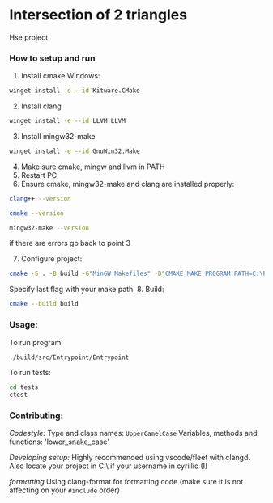# Intersection of 2 triangles
Hse project

### How to setup and run
1. Install cmake
Windows:
```bash
winget install -e --id Kitware.CMake
```
2. Install clang
```bash
winget install -e --id LLVM.LLVM
```
3. Install mingw32-make
```bash
winget install -e --id GnuWin32.Make
```
4. Make sure cmake, mingw and llvm in PATH
5. Restart PC
6. Ensure cmake, mingw32-make and clang are installed properly:
```bash
clang++ --version
```
```bash
cmake --version
```
```bash
mingw32-make --version
```
if there are errors go back to point 3

7. Configure project:
```bash
cmake -S . -B build -G"MinGW Makefiles" -D"CMAKE_MAKE_PROGRAM:PATH=C:\Program Files (x86)\GnuWin32\bin\make"
```
Specify last flag with your make path. 
8. Build:
```bash
cmake --build build
```

### Usage:
To run program:
```bash
./build/src/Entrypoint/Entrypoint
```

To run tests:
```bash
cd tests
ctest
```

### Contributing:
*Codestyle:*
Type and class names: `UpperCamelCase`
Variables, methods and functions: 'lower_snake_case'

*Developing setup:*
Highly recommended using vscode/fleet with clangd.
Also locate your project in C:\ if your username in cyrillic (!)

*formatting*
Using clang-format for formatting code (make sure it is not affecting on your `#include` order)
